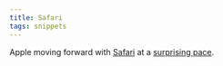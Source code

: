 ```yaml
---
title: Safari
tags: snippets
---
```


Apple moving forward with [Safari](http://www.wincent.com/knowledge-base/Safari) at a [surprising pace](http://webkit.org/blog/111/safari-302-beta-available/).
